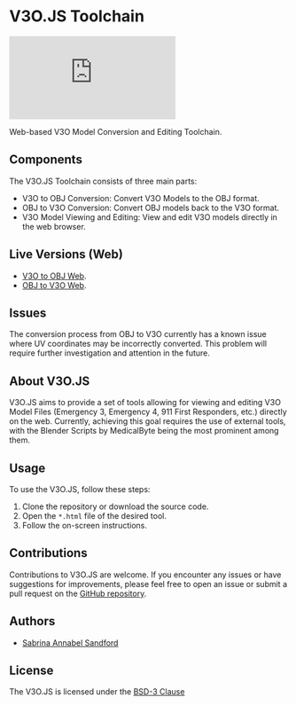 # V3O.JS Toolchain

[![GitHub](https://img.shields.io/github/license/annabelsandford/LibEFT.JS)](https://github.com/annabelsandford/V3O.JS/blob/main/LICENSE)

Web-based V3O Model Conversion and Editing Toolchain.

## Components

The V3O.JS Toolchain consists of three main parts:

- V3O to OBJ Conversion: Convert V3O Models to the OBJ format.
- OBJ to V3O Conversion: Convert OBJ models back to the V3O format.
- V3O Model Viewing and Editing: View and edit V3O models directly in the web browser.

## Live Versions (Web)

- [V3O to OBJ Web](https://htmlpreview.github.io/?https://github.com/annabelsandford/V3O.JS/blob/main/v3o2obj.html).
- [OBJ to V3O Web](https://htmlpreview.github.io/?https://github.com/annabelsandford/V3O.JS/blob/main/obj2v3o.html).

## Issues

The conversion process from OBJ to V3O currently has a known issue where UV coordinates may be incorrectly converted. This problem will require further investigation and attention in the future.

## About V3O.JS

V3O.JS aims to provide a set of tools allowing for viewing and editing V3O Model Files (Emergency 3, Emergency 4, 911 First Responders, etc.) directly on the web. Currently, achieving this goal requires the use of external tools, with the Blender Scripts by MedicalByte being the most prominent among them.

## Usage

To use the V3O.JS, follow these steps:

1. Clone the repository or download the source code.
2. Open the `*.html` file of the desired tool.
3. Follow the on-screen instructions.

## Contributions

Contributions to V3O.JS are welcome. If you encounter any issues or have suggestions for improvements, please feel free to open an issue or submit a pull request on the [GitHub repository](https://github.com/annabelsandford/V3O.JS).

## Authors

- [Sabrina Annabel Sandford](https://github.com/annabelsandford)

## License

The V3O.JS is licensed under the [BSD-3 Clause](https://github.com/annabelsandford/V3O.JS/blob/main/LICENSE)
